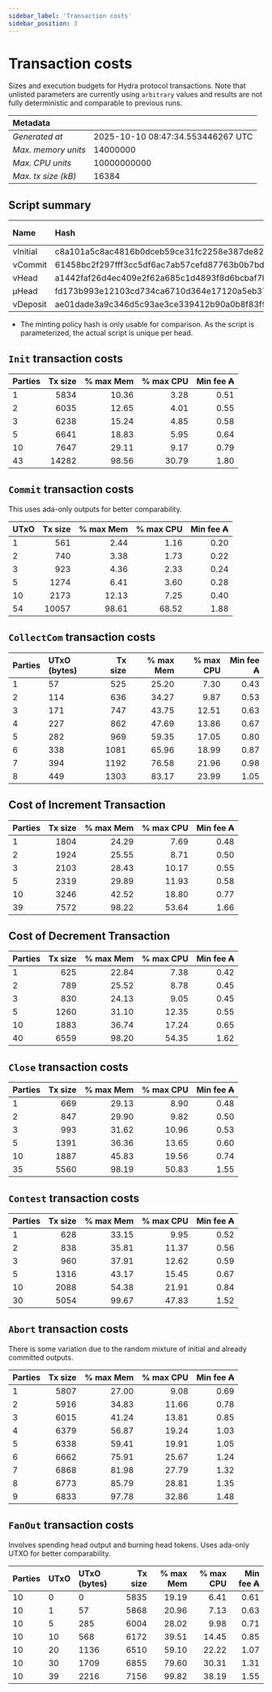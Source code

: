 ```yaml
--- 
sidebar_label: 'Transaction costs' 
sidebar_position: 3 
--- 
```


# Transaction costs 

Sizes and execution budgets for Hydra protocol transactions. Note that unlisted parameters are currently using `arbitrary` values and results are not fully deterministic and comparable to previous runs.

| Metadata | |
| :--- | :--- |
| _Generated at_ | 2025-10-10 08:47:34.553446267 UTC |
| _Max. memory units_ | 14000000 |
| _Max. CPU units_ | 10000000000 |
| _Max. tx size (kB)_ | 16384 |

## Script summary

| Name   | Hash | Size (Bytes) 
| :----- | :--- | -----------: 
| νInitial | c8a101a5c8ac4816b0dceb59ce31fc2258e387de828f02961d2f2045 | 2652 | 
| νCommit | 61458bc2f297fff3cc5df6ac7ab57cefd87763b0b7bd722146a1035c | 685 | 
| νHead | a1442faf26d4ec409e2f62a685c1d4893f8d6bcbaf7bcb59d6fa1340 | 14599 | 
| μHead | fd173b993e12103cd734ca6710d364e17120a5eb37a224c64ab2b188* | 5284 | 
| νDeposit | ae01dade3a9c346d5c93ae3ce339412b90a0b8f83f94ec6baa24e30c | 1102 | 

* The minting policy hash is only usable for comparison. As the script is parameterized, the actual script is unique per head.

## `Init` transaction costs

| Parties | Tx size | % max Mem | % max CPU | Min fee ₳ |
| :------ | ------: | --------: | --------: | --------: |
| 1| 5834 | 10.36 | 3.28 | 0.51 |
| 2| 6035 | 12.65 | 4.01 | 0.55 |
| 3| 6238 | 15.24 | 4.85 | 0.58 |
| 5| 6641 | 18.83 | 5.95 | 0.64 |
| 10| 7647 | 29.11 | 9.17 | 0.79 |
| 43| 14282 | 98.56 | 30.79 | 1.80 |


## `Commit` transaction costs
 This uses ada-only outputs for better comparability.

| UTxO | Tx size | % max Mem | % max CPU | Min fee ₳ |
| :--- | ------: | --------: | --------: | --------: |
| 1| 561 | 2.44 | 1.16 | 0.20 |
| 2| 740 | 3.38 | 1.73 | 0.22 |
| 3| 923 | 4.36 | 2.33 | 0.24 |
| 5| 1274 | 6.41 | 3.60 | 0.28 |
| 10| 2173 | 12.13 | 7.25 | 0.40 |
| 54| 10057 | 98.61 | 68.52 | 1.88 |


## `CollectCom` transaction costs

| Parties | UTxO (bytes) |Tx size | % max Mem | % max CPU | Min fee ₳ |
| :------ | :----------- |------: | --------: | --------: | --------: |
| 1 | 57 | 525 | 25.20 | 7.30 | 0.43 |
| 2 | 114 | 636 | 34.27 | 9.87 | 0.53 |
| 3 | 171 | 747 | 43.75 | 12.51 | 0.63 |
| 4 | 227 | 862 | 47.69 | 13.86 | 0.67 |
| 5 | 282 | 969 | 59.35 | 17.05 | 0.80 |
| 6 | 338 | 1081 | 65.96 | 18.99 | 0.87 |
| 7 | 394 | 1192 | 76.58 | 21.96 | 0.98 |
| 8 | 449 | 1303 | 83.17 | 23.99 | 1.05 |


## Cost of Increment Transaction

| Parties | Tx size | % max Mem | % max CPU | Min fee ₳ |
| :------ | ------: | --------: | --------: | --------: |
| 1| 1804 | 24.29 | 7.69 | 0.48 |
| 2| 1924 | 25.55 | 8.71 | 0.50 |
| 3| 2103 | 28.43 | 10.17 | 0.55 |
| 5| 2319 | 29.89 | 11.93 | 0.58 |
| 10| 3246 | 42.52 | 18.80 | 0.77 |
| 39| 7572 | 98.22 | 53.64 | 1.66 |


## Cost of Decrement Transaction

| Parties | Tx size | % max Mem | % max CPU | Min fee ₳ |
| :------ | ------: | --------: | --------: | --------: |
| 1| 625 | 22.84 | 7.38 | 0.42 |
| 2| 789 | 25.52 | 8.78 | 0.45 |
| 3| 830 | 24.13 | 9.05 | 0.45 |
| 5| 1260 | 31.10 | 12.35 | 0.55 |
| 10| 1883 | 36.74 | 17.24 | 0.65 |
| 40| 6559 | 98.20 | 54.35 | 1.62 |


## `Close` transaction costs

| Parties | Tx size | % max Mem | % max CPU | Min fee ₳ |
| :------ | ------: | --------: | --------: | --------: |
| 1| 669 | 29.13 | 8.90 | 0.48 |
| 2| 847 | 29.90 | 9.82 | 0.50 |
| 3| 993 | 31.62 | 10.96 | 0.53 |
| 5| 1391 | 36.36 | 13.65 | 0.60 |
| 10| 1887 | 45.83 | 19.56 | 0.74 |
| 35| 5560 | 98.19 | 50.83 | 1.55 |


## `Contest` transaction costs

| Parties | Tx size | % max Mem | % max CPU | Min fee ₳ |
| :------ | ------: | --------: | --------: | --------: |
| 1| 628 | 33.15 | 9.95 | 0.52 |
| 2| 838 | 35.81 | 11.37 | 0.56 |
| 3| 960 | 37.91 | 12.62 | 0.59 |
| 5| 1316 | 43.17 | 15.45 | 0.67 |
| 10| 2088 | 54.38 | 21.91 | 0.84 |
| 30| 5054 | 99.67 | 47.83 | 1.52 |


## `Abort` transaction costs
There is some variation due to the random mixture of initial and already committed outputs.

| Parties | Tx size | % max Mem | % max CPU | Min fee ₳ |
| :------ | ------: | --------: | --------: | --------: |
| 1| 5807 | 27.00 | 9.08 | 0.69 |
| 2| 5916 | 34.83 | 11.66 | 0.78 |
| 3| 6015 | 41.24 | 13.81 | 0.85 |
| 4| 6379 | 56.87 | 19.24 | 1.03 |
| 5| 6338 | 59.41 | 19.91 | 1.05 |
| 6| 6662 | 75.91 | 25.67 | 1.24 |
| 7| 6868 | 81.98 | 27.79 | 1.32 |
| 8| 6773 | 85.79 | 28.81 | 1.35 |
| 9| 6833 | 97.78 | 32.86 | 1.48 |


## `FanOut` transaction costs
Involves spending head output and burning head tokens. Uses ada-only UTXO for better comparability.

| Parties | UTxO  | UTxO (bytes) | Tx size | % max Mem | % max CPU | Min fee ₳ |
| :------ | :---- | :----------- | ------: | --------: | --------: | --------: |
| 10 | 0 | 0 | 5835 | 19.19 | 6.41 | 0.61 |
| 10 | 1 | 57 | 5868 | 20.96 | 7.13 | 0.63 |
| 10 | 5 | 285 | 6004 | 28.02 | 9.98 | 0.71 |
| 10 | 10 | 568 | 6172 | 39.51 | 14.45 | 0.85 |
| 10 | 20 | 1136 | 6510 | 59.10 | 22.22 | 1.07 |
| 10 | 30 | 1709 | 6855 | 79.60 | 30.31 | 1.31 |
| 10 | 39 | 2216 | 7156 | 99.82 | 38.19 | 1.55 |

